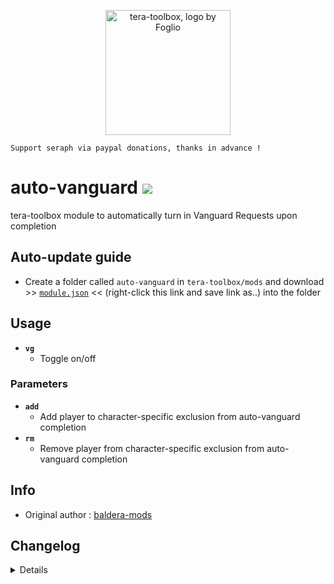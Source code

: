 <p align="center">
<a href="https://discord.gg/dUNDDtw">
<img src="https://github.com/seraphinush-gaming/pastebin/blob/master/logo_ttb_trans.png?raw=true" width="200" height="200" alt="tera-toolbox, logo by Foglio" />
</a>
</p>

```
Support seraph via paypal donations, thanks in advance !
```

# auto-vanguard [![](https://img.shields.io/badge/paypal-donate-333333.svg?colorA=0070BA&colorB=333333)](https://www.paypal.me/seraphinush)
tera-toolbox module to automatically turn in Vanguard Requests upon completion

## Auto-update guide
- Create a folder called `auto-vanguard` in `tera-toolbox/mods` and download >> [`module.json`](https://raw.githubusercontent.com/seraphinush-gaming/auto-vanguard/master/module.json) << (right-click this link and save link as..) into the folder

## Usage
- __`vg`__
  - Toggle on/off

### Parameters
- __`add`__
  - Add player to character-specific exclusion from auto-vanguard completion
- __`rm`__
  - Remove player from character-specific exclusion from auto-vanguard completion

## Info
- Original author : [baldera-mods](https://github.com/baldera-mods)

## Changelog
<details>

    3.00
    - Update module as class export
    2.05
    - Reinstated `tera-game-state`
    - Removed `S_BATTLE_FIELD_ENTRANCE_INFO` hook
    2.04
    - Added settings-migrator support
    2.03
    - Removed `tera-game-state` usage
    2.02
    - Added hot-reload support
    2.01
    - Updated for caali-proxy-nextgen
    2.00
    - Removed `jobDisable` from config
    - Removed `job` from config
    - Added `add` parameter
    - Added `rm` parameter
    1.40
    - Removed `Command` require()
    - Removed `tera-game-state` require()
    - Updated to `mod.command`
    - Updated to `mod.game`
    1.39
    - Removed font color bloat
    - Added `tera-game-state` dependency
    1.38
    - Fixed issue where disabling module by setting `enable = false` would change while `jobDisable = true`
    1.37
    - Added job disable options to config file
    1.36
    - Added auto-update support
    - Refactored config file
    -- Added `enable`
    1.35
    - Added Battlegrounds support
    1.34
    - Updated font color
    1.33
    - Updated code aesthetics
    - Added personal class-specific auto enable/disable (commented out)
    1.32
    - Updated code
    - Added string function
    1.31
    - Updated code aesthetics
    1.30
    - Updated code aesthetics
    1.20
    - Removed protocol version restriction
    1.10
    - Personalized code aesthetics
    1.00
    - Initial fork

</details>
